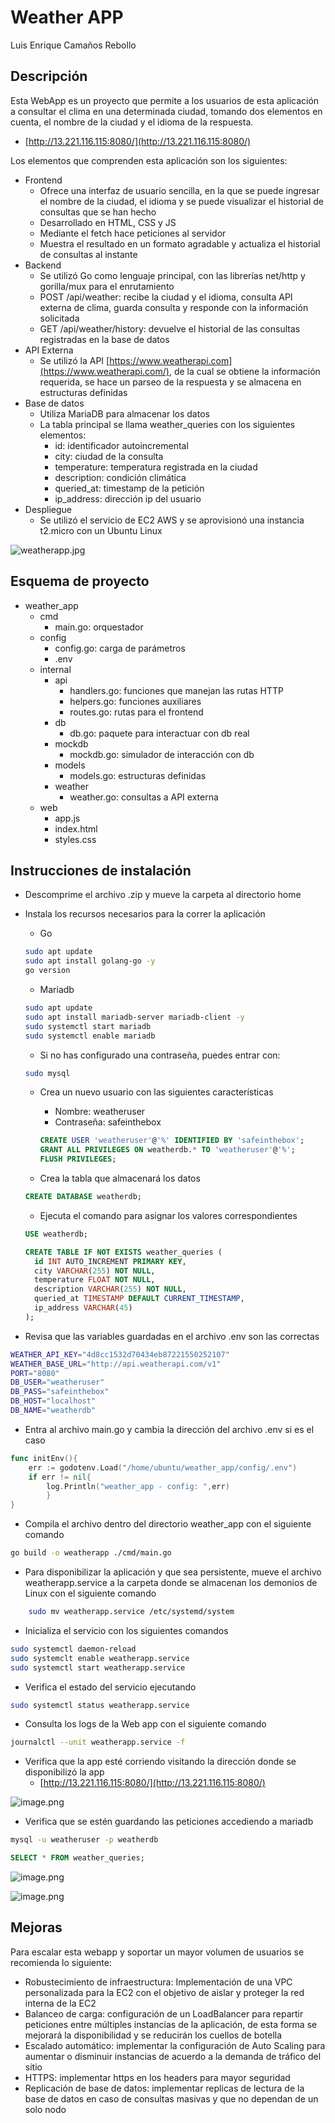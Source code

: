 # Weather APP

Luis Enrique Camaños Rebollo

## Descripción

Esta WebApp  es un proyecto que permite a los usuarios de esta aplicación a consultar el clima en una determinada ciudad, tomando dos elementos en cuenta, el nombre de la ciudad y el idioma de la respuesta. 

- [http://13.221.116.115:8080/](http://13.221.116.115:8080/)

Los elementos que comprenden esta aplicación son los siguientes:

- Frontend
    - Ofrece una interfaz de usuario sencilla, en la que se puede ingresar el nombre de la ciudad, el idioma y se puede visualizar el historial de consultas que se han hecho
    - Desarrollado en HTML, CSS y JS
    - Mediante el fetch hace peticiones al servidor
    - Muestra el resultado en un formato agradable y actualiza el historial de consultas al instante
- Backend
    - Se utilizó Go como lenguaje principal, con las librerías net/http y gorilla/mux para el enrutamiento
    - POST /api/weather: recibe la ciudad y el idioma, consulta API externa de clima, guarda consulta y responde con la información solicitada
    - GET /api/weather/history: devuelve el historial de las consultas registradas en la base de datos
- API Externa
    - Se utilizó la API [https://www.weatherapi.com](https://www.weatherapi.com/), de la cual se obtiene la información requerida, se hace un parseo de la respuesta y se almacena en estructuras definidas
- Base de datos
    - Utiliza MariaDB para almacenar los datos
    - La tabla principal se llama weather_queries con los siguientes elementos:
        - id: identificador autoincremental
        - city: ciudad de la consulta
        - temperature: temperatura registrada en la ciudad
        - description: condición climática
        - queried_at: timestamp de la petición
        - ip_address: dirección ip del usuario
- Despliegue
    - Se utilizó el servicio de EC2 AWS y se aprovisionó una instancia t2.micro con un Ubuntu Linux

![weatherapp.jpg](Weather%20APP%202386ad9633e1806b9b4ddcfe18028819/weatherapp.jpg)

## Esquema de proyecto

- weather_app
    - cmd
        - main.go: orquestador
    - config
        - config.go: carga de parámetros
        - .env
    - internal
        - api
            - handlers.go: funciones que manejan las rutas HTTP
            - helpers.go: funciones auxiliares
            - routes.go: rutas para el frontend
        - db
            - db.go: paquete para interactuar con db real
        - mockdb
            - mockdb.go: simulador de interacción con db
        - models
            - models.go: estructuras definidas
        - weather
            - weather.go: consultas a API externa
    - web
        - app.js
        - index.html
        - styles.css

## Instrucciones de instalación

- Descomprime el archivo .zip y mueve la carpeta al directorio home
- Instala los recursos necesarios para la correr la aplicación
    - Go
    
    ```bash
    sudo apt update
    sudo apt install golang-go -y
    go version
    ```
    
    - Mariadb
    
    ```bash
    sudo apt update
    sudo apt install mariadb-server mariadb-client -y
    sudo systemctl start mariadb
    sudo systemctl enable mariadb
    ```
    
    - Si no has configurado una contraseña, puedes entrar con:
    
    ```bash
    sudo mysql
    ```
    
    - Crea un nuevo usuario con las siguientes características
        - Nombre: weatheruser
        - Contraseña: safeinthebox
        
        ```sql
        CREATE USER 'weatheruser'@'%' IDENTIFIED BY 'safeinthebox';
        GRANT ALL PRIVILEGES ON weatherdb.* TO 'weatheruser'@'%';
        FLUSH PRIVILEGES;
        ```
        
    - Crea la tabla que almacenará los datos
    
    ```sql
    CREATE DATABASE weatherdb;
    ```
    
    - Ejecuta el comando para asignar los valores correspondientes
    
    ```sql
    USE weatherdb;
    
    CREATE TABLE IF NOT EXISTS weather_queries (
      id INT AUTO_INCREMENT PRIMARY KEY,
      city VARCHAR(255) NOT NULL,
      temperature FLOAT NOT NULL,
      description VARCHAR(255) NOT NULL,
      queried_at TIMESTAMP DEFAULT CURRENT_TIMESTAMP,
      ip_address VARCHAR(45)
    );
    ```
    
- Revisa que las variables guardadas en el archivo .env son las correctas

```bash
WEATHER_API_KEY="4d8cc1532d70434eb87221550252107"
WEATHER_BASE_URL="http://api.weatherapi.com/v1"
PORT="8080"
DB_USER="weatheruser"
DB_PASS="safeinthebox"
DB_HOST="localhost"
DB_NAME="weatherdb"
```

- Entra al archivo main.go y cambia la dirección del archivo .env si es el caso

```go
func initEnv(){    
	err := godotenv.Load("/home/ubuntu/weather_app/config/.env")    
	if err != nil{        
		log.Println("weather_app - config: ",err)    
		}
}
```

- Compila el archivo dentro del directorio weather_app con el siguiente comando

```bash
go build -o weatherapp ./cmd/main.go
```

- Para disponibilizar la aplicación y que sea persistente, mueve el archivo weatherapp.service a la carpeta donde se almacenan los demonios de Linux con el siguiente comando

```bash
	sudo mv weatherapp.service /etc/systemd/system
```

- Inicializa el servicio con los siguientes comandos

```bash
sudo systemctl daemon-reload
sudo systemclt enable weatherapp.service
sudo systemctl start weatherapp.service
```

- Verifica el estado del servicio ejecutando

```bash
sudo systemctl status weatherapp.service
```

- Consulta los logs de la Web app con el siguiente comando

```bash
journalctl --unit weatherapp.service -f
```

- Verifica que la app esté corriendo visitando la dirección donde se disponibilizó la app
    - [http://13.221.116.115:8080/](http://13.221.116.115:8080/)

![image.png](Weather%20APP%202386ad9633e1806b9b4ddcfe18028819/image.png)

- Verifica que se estén guardando las peticiones accediendo a mariadb

```bash
mysql -u weatheruser -p weatherdb
```

```sql
SELECT * FROM weather_queries;
```

![image.png](Weather%20APP%202386ad9633e1806b9b4ddcfe18028819/image%201.png)

![image.png](Weather%20APP%202386ad9633e1806b9b4ddcfe18028819/image%202.png)

## Mejoras

Para escalar esta webapp y soportar un mayor volumen de usuarios se recomienda lo siguiente:

- Robustecimiento de infraestructura: Implementación de una VPC personalizada para la EC2 con el objetivo de aislar y proteger la red interna de la EC2
- Balanceo de carga: configuración de un LoadBalancer para repartir peticiones entre múltiples instancias de la aplicación, de esta forma se mejorará la disponibilidad y se reducirán los cuellos de botella
- Escalado automático: implementar la configuración de Auto Scaling para aumentar o disminuir instancias de acuerdo a la demanda de tráfico del sitio
- HTTPS: implementar https en los headers para mayor seguridad
- Replicación de base de datos: implementar replicas de lectura de la base de datos en caso de consultas masivas y que no dependan de un solo nodo
